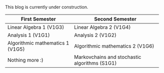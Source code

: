This blog is currently under construction.
 
First Semester | Second Semester
---------------|-----------------
Linear Algebra 1 (V1G3)| Linear Algebra 2 (V1G4)
Analysis 1 (V1G1) | Analysis 2 (V1G2)
Algorithmic mathematics 1 (V1G5) | Algorithmic mathematics 2 (V1G6)
Nothing more :) | Markovchains and stochastic algorithms (S1G1) 
